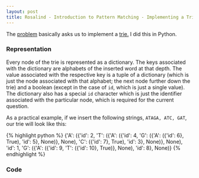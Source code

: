 ```yaml
---
layout: post
title: Rosalind - Introduction to Pattern Matching - Implementing a Trie
---
```


The [problem](http://rosalind.info/problems/trie/) basically asks us to implement a [trie.](https://en.wikipedia.org/wiki/Trie) I did this in Python.

### Representation

Every node of the trie is represented as a dictionary. The keys associated with the dictionary are alphabets of the inserted word at that depth. The value associated with the respective key is a tuple of a dictionary (which is just the node associated with that alphabet; the next node further down the trie) and a boolean (except in the case of `id`, which is just a single value). The dictionary also has a special `id` character which is just the identifier associated with the particular node, which is required for the current question. 

As a practical example, if we insert the following strings, `ATAGA, ATC, GAT`, our trie will look like this:

{% highlight python %}
{'A': ({'id': 2, 'T': ({'A': ({'id': 4, 'G': ({'A': ({'id': 6}, True), 'id': 5}, None)}, None), 'C': ({'id': 7}, True), 'id': 3}, None)}, None), 'id': 1, 'G': ({'A': ({'id': 9, 'T': ({'id': 10}, True)}, None), 'id': 8}, None)}
{% endhighlight %}

### Code
<script src="https://gist.github.com/adijo/86d0f6a7b85cf2dc4d80.js"></script>